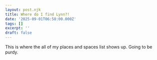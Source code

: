 ```yaml
---
layout: post.njk
title: Where do I find Lynn?!
date: '2025-09-01T06:58:00.000Z'
tags: []
excerpt: ''
draft: false
---
```

This is where the all of my places and spaces list shows up.
Going to be purdy.
